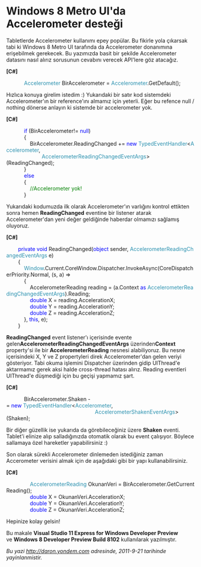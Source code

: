 # Windows 8 Metro UI'da Accelerometer desteği 

Tabletlerde Accelerometer kullanımı epey popülar. Bu fikirle yola
çıkarsak tabi ki Windows 8 Metro UI tarafında da Accelerometer
donanımına erişebilmek gerekecek. Bu yazımızda basit bir şekilde
Accelerometer datasını nasıl alırız sorusunun cevabını verecek API'lere
göz atacağız.

**[C\#]**

            <span
style="color: #2b91af;">Accelerometer</span> BirAccelerometer = <span
style="color: #2b91af;">Accelerometer</span>.GetDefault();

Hızlıca konuya girelim istedim :) Yukarıdaki bir satır kod sistemdeki
Accelerometer'ın bir reference'ını almamız için yeterli. Eğer bu refence
null / nothing dönerse anlayın ki sistemde bir accelerometer yok.

**[C\#]**

            <span
style="color: blue;">if</span> (BirAccelerometer!= <span
style="color: blue;">null</span>)\
            {\
                BirAccelerometer.ReadingChanged += <span
style="color: blue;">new</span> <span
style="color: #2b91af;">TypedEventHandler</span>\<<span
style="color: #2b91af;">Accelerometer</span>, <span
style="color: #2b91af;">\
                       
AccelerometerReadingChangedEventArgs</span>\>(ReadingChanged);\
            }\
            <span style="color: blue;">else</span>\
            {\
                <span style="color: green;">//Accelerometer yok!</span>\
            }

Yukarıdaki kodumuzda ilk olarak Accelerometer'ın varlığını kontrol
ettikten sonra hemen **ReadingChanged** eventine bir listener atarak
Accelerometer'dan yeni değer geldiğinde haberdar olmamızı sağlamış
oluyoruz.

**[C\#]**

        <span style="color:blue;">private</span> <span
style="color:blue;">void</span> ReadingChanged(<span
style="color:blue;">object</span> sender, <span
style="color:#2b91af;">AccelerometerReadingChangedEventArgs</span> e)\
        {\
            <span
style="color:#2b91af;">Window</span>.Current.CoreWindow.Dispatcher.InvokeAsync(CoreDispatcherPriority.Normal, (s, a) =\>\
            {\
                AccelerometerReading reading = (a.Context <span
style="color:blue;">as</span> <span
style="color:#2b91af;">AccelerometerReadingChangedEventArgs</span>).Reading;\
                <span
style="color:blue;">double</span> X = reading.AccelerationX;\
                <span
style="color:blue;">double</span> Y = reading.AccelerationY;\
                <span
style="color:blue;">double</span> Z = reading.AccelerationZ;\
            }, <span style="color:blue;">this</span>, e);\
        }

**ReadingChanged** event listener'ı içerisinde evente
gelen**AccelerometerReadingChangedEventArgs** üzerinden**Context**
property'si ile bir **AccelerometerReading** nesnesi alabiliyoruz. Bu
nesne içerisindeki X, Y ve Z propertyleri direk Accelerometer'dan gelen
veriyi gösteriyor. Tabi okuma işlemini Dispatcher üzerinden gidip
UIThread'e aktarmamız gerek aksi halde cross-thread hatası alırız.
Reading eventleri UIThread'e düşmediği için bu geçişi yapmamız şart.

**[C\#]**

            BirAccelerometer.Shaken -= <span
style="color:blue;">new</span> <span
style="color:#2b91af;">TypedEventHandler</span>\<<span
style="color:#2b91af;">Accelerometer</span>, <span
style="color:#2b91af;">\
                                                           
AccelerometerShakenEventArgs</span>\>(Shaken);

Bir diğer güzellik ise yukarıda da görebileceğiniz üzere **Shaken**
eventi. Tablet'i elinize alıp salladığınızda otomatik olarak bu event
çalışıyor. Böylece sallamaya özel hareketler yapabilirsiniz :)

Son olarak sürekli Accelerometer dinlemeden istediğiniz zaman
Accerometer verisini almak için de aşağıdaki gibi bir yapı
kullanabilirsiniz.

**[C\#]**

                <span
style="color:#2b91af;">AccelerometerReading</span> OkunanVeri = BirAccelerometer.GetCurrentReading();\
                <span
style="color:blue;">double</span> X = OkunanVeri.AccelerationX;\
                <span
style="color:blue;">double</span> Y = OkunanVeri.AccelerationY;\
                <span
style="color:blue;">double</span> Z = OkunanVeri.AccelerationZ;

Hepinize kolay gelsin!

Bu makale **Visual Studio 11 Express for Windows Developer Preview**\
ve **Windows 8 Developer Preview Build 8102** kullanılarak yazılmıştır.


*Bu yazi http://daron.yondem.com adresinde, 2011-9-21 tarihinde yayinlanmistir.*